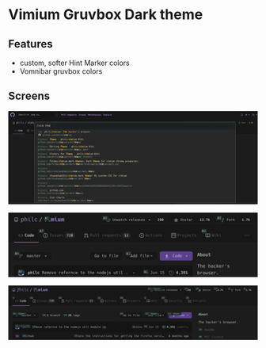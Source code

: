 # Vimium Gruvbox Dark theme


## Features
- custom, softer Hint Marker colors
- Vomnibar gruvbox colors

## Screens

![](screens/vomnibar.png)

![](screens/hints_letters.png)

![](screens/hints.png)
